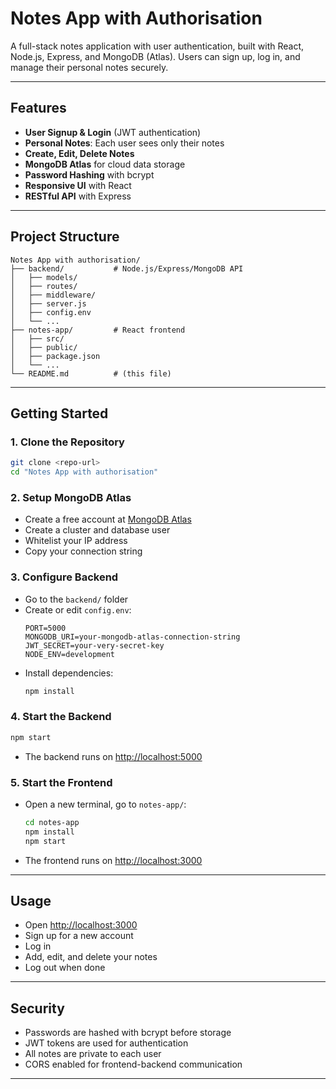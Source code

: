 # Notes App with Authorisation

A full-stack notes application with user authentication, built with React, Node.js, Express, and MongoDB (Atlas). Users can sign up, log in, and manage their personal notes securely.

---

## Features
- **User Signup & Login** (JWT authentication)
- **Personal Notes**: Each user sees only their notes
- **Create, Edit, Delete Notes**
- **MongoDB Atlas** for cloud data storage
- **Password Hashing** with bcrypt
- **Responsive UI** with React
- **RESTful API** with Express

---

## Project Structure
```
Notes App with authorisation/
├── backend/           # Node.js/Express/MongoDB API
│   ├── models/
│   ├── routes/
│   ├── middleware/
│   ├── server.js
│   ├── config.env
│   └── ...
├── notes-app/         # React frontend
│   ├── src/
│   ├── public/
│   ├── package.json
│   └── ...
└── README.md          # (this file)
```

---

## Getting Started

### 1. **Clone the Repository**
```sh
git clone <repo-url>
cd "Notes App with authorisation"
```

### 2. **Setup MongoDB Atlas**
- Create a free account at [MongoDB Atlas](https://www.mongodb.com/cloud/atlas)
- Create a cluster and database user
- Whitelist your IP address
- Copy your connection string

### 3. **Configure Backend**
- Go to the `backend/` folder
- Create or edit `config.env`:
  ```env
  PORT=5000
  MONGODB_URI=your-mongodb-atlas-connection-string
  JWT_SECRET=your-very-secret-key
  NODE_ENV=development
  ```
- Install dependencies:
  ```sh
  npm install
  ```

### 4. **Start the Backend**
```sh
npm start
```
- The backend runs on [http://localhost:5000](http://localhost:5000)

### 5. **Start the Frontend**
- Open a new terminal, go to `notes-app/`:
  ```sh
  cd notes-app
  npm install
  npm start
  ```
- The frontend runs on [http://localhost:3000](http://localhost:3000)

---

## Usage
- Open [http://localhost:3000](http://localhost:3000)
- Sign up for a new account
- Log in
- Add, edit, and delete your notes
- Log out when done

---

## Security
- Passwords are hashed with bcrypt before storage
- JWT tokens are used for authentication
- All notes are private to each user
- CORS enabled for frontend-backend communication

---
